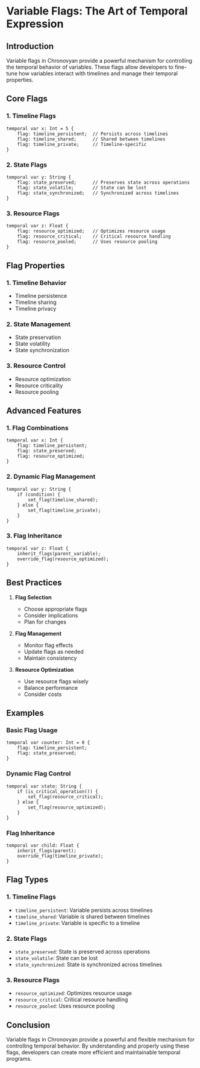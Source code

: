 # Variable Flags: The Art of Temporal Expression

## Introduction
Variable flags in Chronovyan provide a powerful mechanism for controlling the temporal behavior of variables. These flags allow developers to fine-tune how variables interact with timelines and manage their temporal properties.

## Core Flags

### 1. Timeline Flags
```chronovyan
temporal var x: Int = 5 {
    flag: timeline_persistent;  // Persists across timelines
    flag: timeline_shared;      // Shared between timelines
    flag: timeline_private;     // Timeline-specific
}
```

### 2. State Flags
```chronovyan
temporal var y: String {
    flag: state_preserved;      // Preserves state across operations
    flag: state_volatile;       // State can be lost
    flag: state_synchronized;   // Synchronized across timelines
}
```

### 3. Resource Flags
```chronovyan
temporal var z: Float {
    flag: resource_optimized;   // Optimizes resource usage
    flag: resource_critical;    // Critical resource handling
    flag: resource_pooled;      // Uses resource pooling
}
```

## Flag Properties

### 1. Timeline Behavior
- Timeline persistence
- Timeline sharing
- Timeline privacy

### 2. State Management
- State preservation
- State volatility
- State synchronization

### 3. Resource Control
- Resource optimization
- Resource criticality
- Resource pooling

## Advanced Features

### 1. Flag Combinations
```chronovyan
temporal var x: Int {
    flag: timeline_persistent;
    flag: state_preserved;
    flag: resource_optimized;
}
```

### 2. Dynamic Flag Management
```chronovyan
temporal var y: String {
    if (condition) {
        set_flag(timeline_shared);
    } else {
        set_flag(timeline_private);
    }
}
```

### 3. Flag Inheritance
```chronovyan
temporal var z: Float {
    inherit_flags(parent_variable);
    override_flag(resource_optimized);
}
```

## Best Practices

1. **Flag Selection**
   - Choose appropriate flags
   - Consider implications
   - Plan for changes

2. **Flag Management**
   - Monitor flag effects
   - Update flags as needed
   - Maintain consistency

3. **Resource Optimization**
   - Use resource flags wisely
   - Balance performance
   - Consider costs

## Examples

### Basic Flag Usage
```chronovyan
temporal var counter: Int = 0 {
    flag: timeline_persistent;
    flag: state_preserved;
}
```

### Dynamic Flag Control
```chronovyan
temporal var state: String {
    if (is_critical_operation()) {
        set_flag(resource_critical);
    } else {
        set_flag(resource_optimized);
    }
}
```

### Flag Inheritance
```chronovyan
temporal var child: Float {
    inherit_flags(parent);
    override_flag(timeline_private);
}
```

## Flag Types

### 1. Timeline Flags
- `timeline_persistent`: Variable persists across timelines
- `timeline_shared`: Variable is shared between timelines
- `timeline_private`: Variable is specific to a timeline

### 2. State Flags
- `state_preserved`: State is preserved across operations
- `state_volatile`: State can be lost
- `state_synchronized`: State is synchronized across timelines

### 3. Resource Flags
- `resource_optimized`: Optimizes resource usage
- `resource_critical`: Critical resource handling
- `resource_pooled`: Uses resource pooling

## Conclusion
Variable flags in Chronovyan provide a powerful and flexible mechanism for controlling temporal behavior. By understanding and properly using these flags, developers can create more efficient and maintainable temporal programs. 